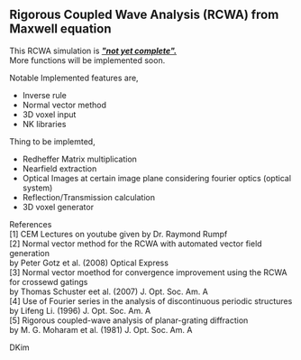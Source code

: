 ## Rigorous Coupled Wave Analysis (RCWA) from Maxwell equation

This RCWA simulation is *__<u>"not yet complete".</u>__* <br>
More functions will be implemented soon.<br>

Notable Implemented features are,<br>
 - Inverse rule
 - Normal vector method
 - 3D voxel input
 - NK libraries

Thing to be implemted, <br>
 - Redheffer Matrix multiplication
 - Nearfield extraction
 - Optical Images at certain image plane considering fourier optics (optical system)
 - Reflection/Transmission calculation
 - 3D voxel generator

References<br>
[1] CEM Lectures on youtube given by Dr. Raymond Rumpf<br>
[2] Normal vector method for the RCWA with automated vector field generation<br>
    by Peter Gotz et al. (2008) Optical Express<br>
[3] Normal vector moethod for convergence improvement using the RCWA for crossewd gatings<br>
    by Thomas Schuster eet al. (2007) J. Opt. Soc. Am. A<br>
[4] Use of Fourier series in the analysis of discontinuous periodic structures<br>
    by Lifeng Li. (1996) J. Opt. Soc. Am. A<br>
[5] Rigorous coupled-wave analysis of planar-grating diffraction<br>
    by M. G. Moharam et al. (1981) J. Opt. Soc. Am. A<br>

DKim
